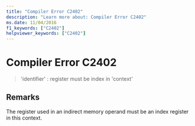 ```yaml
---
title: "Compiler Error C2402"
description: "Learn more about: Compiler Error C2402"
ms.date: 11/04/2016
f1_keywords: ["C2402"]
helpviewer_keywords: ["C2402"]
---
```

# Compiler Error C2402

> 'identifier' : register must be index in 'context'

## Remarks

The register used in an indirect memory operand must be an index register in this context.
